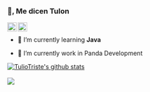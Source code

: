 ### 👋, Me dicen Tulon

<a href="https://twitter.com/tuliotriste">
  <img align="left" alt="TulioTriste" width="21px" src="https://raw.githubusercontent.com/anuraghazra/anuraghazra/master/assets/twitter.svg" />
</a>

<a href="https://discord.io/panda-community">
  <img align="left" alt="TulioTriste" width="21px" src="https://raw.githubusercontent.com/anuraghazra/anuraghazra/master/assets/discord-round.svg" />
</a>

<br />

- 🌱 I’m currently learning **Java**

- 🔭 I’m currently work in Panda Development
  
<a href="https://github.com/tuliotriste">
  <img align="center" src="https://github-readme-stats.anuraghazra1.vercel.app/api?username=tuliotriste&show_icons=true&include_all_commits=true&theme=vision-friendly-dark&count_private=true" alt="TulioTriste's github stats" />
</a>
  
<br />
<br />

<a href="https://github.com/TulioTriste/HCFactions-fork-Veil">
  <!-- Change the `github-readme-stats.anuraghazra1.vercel.app` to `github-readme-stats.vercel.app`  -->
  <img align="center" src="https://github-readme-stats.anuraghazra1.vercel.app/api/pin/?username=tuliotriste&repo=HCFactions-fork-Veil&theme=great-gatsby" />
</a>
